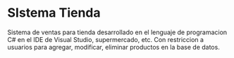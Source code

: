 # SIstema Tienda
Sistema de ventas para tienda desarrollado en el lenguaje de programacion C# en el IDE de Visual Studio, supermercado, etc. Con restriccion a usuarios para agregar, modificar, eliminar productos en la base de datos.
